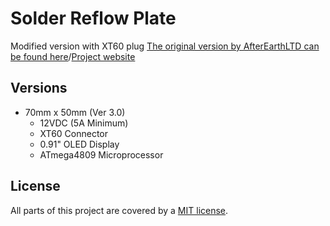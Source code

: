 # **Solder Reflow Plate**
Modified version with XT60 plug
[The original version by AfterEarthLTD can be found here](https://github.com/AfterEarthLTD/Solder-Reflow-Plate)/[Project website](https://www.solderreflowplate.co.uk)


## Versions

- 70mm x 50mm (Ver 3.0)
  - 12VDC (5A Minimum)
  - XT60 Connector
  - 0.91" OLED Display
  - ATmega4809 Microprocessor


## License
All parts of this project are covered by a [MIT license](LICENSE).